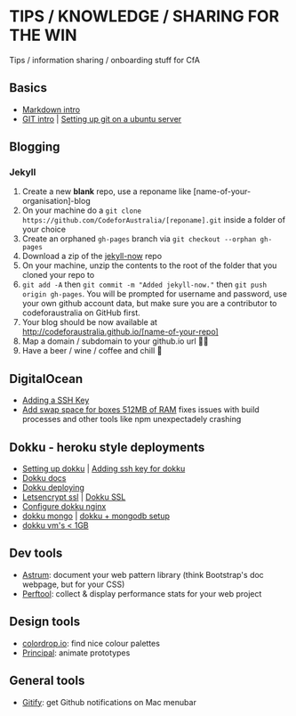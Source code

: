 # TIPS / KNOWLEDGE / SHARING FOR THE WIN
Tips / information sharing / onboarding stuff for CfA

## Basics
* [Markdown intro](./markdown.md)
* [GIT intro](./git-intro.md) | [Setting up git on a ubuntu server](https://www.linux.com/learn/how-run-your-own-git-server)

## Blogging
### Jekyll
1. Create a new **blank** repo, use a reponame like [name-of-your-organisation]-blog
2. On your machine do a `git clone https://github.com/CodeforAustralia/[reponame].git` inside a folder of your choice
2. Create an orphaned `gh-pages` branch via `git checkout --orphan gh-pages`
3. Download a zip of the [jekyll-now](https://github.com/barryclark/jekyll-now) repo
4. On your machine, unzip the contents to the root of the folder that you cloned your repo to
5. `git add -A` then `git commit -m "Added jekyll-now."` then `git push origin gh-pages`. You will be prompted for username and password, use your own github account data, but make sure you are a contributor to codeforaustralia on GitHub first.
6. Your blog should be now available at http://codeforaustralia.github.io/[name-of-your-repo]
7. Map a domain / subdomain to your github.io url 👍🏽
8. Have a beer / wine / coffee and chill 🍻

## DigitalOcean
* [Adding a SSH Key](https://www.digitalocean.com/community/tutorials/how-to-use-ssh-keys-with-digitalocean-droplets)
* [Add swap space for boxes 512MB of RAM](https://www.digitalocean.com/community/tutorials/how-to-add-swap-on-ubuntu-14-04)
  fixes issues with build processes and other tools like npm unexpectadely crashing

## Dokku - heroku style deployments
* [Setting up dokku](https://www.andrewmunsell.com/blog/dokku-tutorial-digital-ocean/) | [Adding ssh key for dokku](https://www.digitalocean.com/community/questions/dokku-add-new-ssh-key)
* [Dokku docs](http://dokku.viewdocs.io/dokku~v0.4.2/application-deployment/)
* [Dokku deploying](http://dokku.viewdocs.io/dokku~v0.4.2/application-deployment/#deploying-to-subdomains)
* [Letsencrypt ssl](http://revelry.co/deploy-free-ssl-lets-encrypt-dokku/) | [Dokku SSL](http://morrisjobke.de/2016/02/21/Dokku-Easy-way-to-deploy-web-apps/)
* [Configure dokku nginx](http://dokku.viewdocs.io/dokku/nginx/#default-site)
* [dokku mongo](https://github.com/dokku/dokku-mongo) | [dokku + mongodb setup](https://gist.github.com/fizerkhan/029617fd75cdb167db7c)
* [dokku vm's < 1GB](http://dokku.viewdocs.io/dokku/advanced-installation/#vms-with-less-than-1gb-of-memory)

## Dev tools 
* [Astrum](http://astrum.nodividestudio.com/): document your web pattern library (think Bootstrap's doc webpage, but for your CSS)
* [Perftool](http://performance-tool.devbridge.com/): collect & display performance stats for your web project

## Design tools
* [colordrop.io](http://colordrop.io/): find nice colour palettes
* [Principal](http://principleformac.com/): animate prototypes 

## General tools
* [Gitify](http://gitify.io/): get Github notifications on Mac menubar
